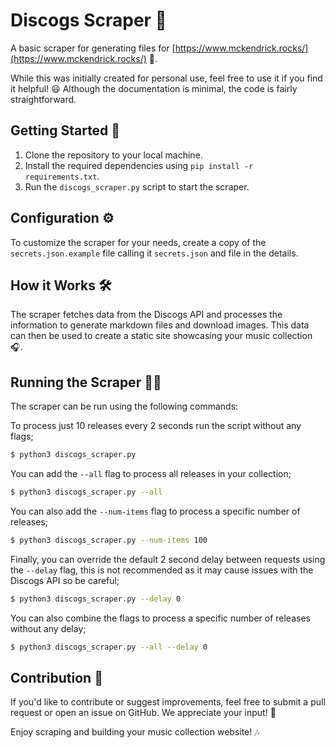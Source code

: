 # Discogs Scraper 🎵

A basic scraper for generating files for [https://www.mckendrick.rocks/](https://www.mckendrick.rocks/) 🎸.

While this was initially created for personal use, feel free to use it if you find it helpful! 😃 Although the documentation is minimal, the code is fairly straightforward.

## Getting Started 🚀

1. Clone the repository to your local machine.
2. Install the required dependencies using `pip install -r requirements.txt`.
3. Run the `discogs_scraper.py` script to start the scraper.

## Configuration ⚙️

To customize the scraper for your needs, create a copy of the `secrets.json.example` file calling it `secrets.json` and file in the details.

## How it Works 🛠

The scraper fetches data from the Discogs API and processes the information to generate markdown files and download images. This data can then be used to create a static site showcasing your music collection 🎧.

## Running the Scraper 🏃‍♂️

The scraper can be run using the following commands:

To process just 10 releases every 2 seconds run the script without any flags;

```bash
$ python3 discogs_scraper.py
```

You can add the `--all` flag to process all releases in your collection;

```bash
$ python3 discogs_scraper.py --all
```

You can also add the `--num-items` flag to process a specific number of releases;

```bash
$ python3 discogs_scraper.py --num-items 100
```

Finally, you can override the default 2 second delay between requests using the `--delay` flag, this is not recommended as it may cause issues with the Discogs API so be careful;

```bash
$ python3 discogs_scraper.py --delay 0
```

You can also combine the flags to process a specific number of releases without any delay;

```bash
$ python3 discogs_scraper.py --all --delay 0
```

## Contribution 🤝

If you'd like to contribute or suggest improvements, feel free to submit a pull request or open an issue on GitHub. We appreciate your input! 🌟

Enjoy scraping and building your music collection website! 🎶
